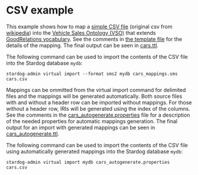 CSV example
===========

This example shows how to map a [simple CSV file](cars.csv) (original csv from
[wikipedia](http://en.wikipedia.org/wiki/Comma-separated_values#Example)) into the
[Vehicle Sales Ontology (VSO)](http://www.heppnetz.de/ontologies/vso/ns) that extends
[GoodRelations vocabulary](http://www.heppnetz.de/projects/goodrelations/). See the comments in
[the template file](cars_mappings.sms) for the details of the mapping. The final output can be seen in
[cars.ttl](cars.ttl).

The following command can be used to import the contents of the CSV file into the Stardog database `mydb`:

```
stardog-admin virtual import --format sms2 mydb cars_mappings.sms cars.csv
```

Mappings can be ommitted from the virtual import command for delimited files and the mappings will be generated
automatically. Both source files with and without a header row can be imported without mappings. For those
without a header row, IRIs will be generated using the index of the columns. See the comments in the
[cars_autogenerate.properties](cars_autogenerate.properties) file for a description of the needed properties for
automatic mappings generation. The final output for an import with generated mappings can be seen in
[cars_autogenerate.ttl](cars_autogenerate.ttl).

The following command can be used to import the contents of the CSV file using automatically generated mappings into
the Stardog database `mydb`:

```
stardog-admin virtual import mydb cars_autogenerate.properties cars.csv
```
